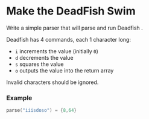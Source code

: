 # Make the DeadFish Swim
Write a simple parser that will parse and run Deadfish .

Deadfish has 4 commands, each 1 character long:
* `i` increments the value (initially `0`)
* `d` decrements the value
* `s` squares the value
* `o` outputs the value into the return array

Invalid characters should be ignored.
### Example
``` c
parse("iiisdoso") = {8,64}
```